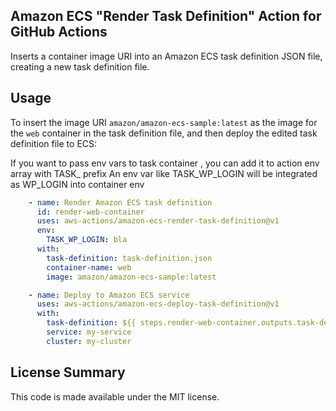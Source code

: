 ## Amazon ECS "Render Task Definition" Action for GitHub Actions

Inserts a container image URI into an Amazon ECS task definition JSON file, creating a new task definition file.

## Usage

To insert the image URI `amazon/amazon-ecs-sample:latest` as the image for the `web` container in the task definition file, and then deploy the edited task definition file to ECS:

If you want to pass env vars to task container , you can add it to action env array with TASK_ prefix
An env var like  TASK_WP_LOGIN will be integrated as WP_LOGIN into container env

```yaml
    - name: Render Amazon ECS task definition
      id: render-web-container
      uses: aws-actions/amazon-ecs-render-task-definition@v1
      env:
        TASK_WP_LOGIN: bla
      with:
        task-definition: task-definition.json
        container-name: web
        image: amazon/amazon-ecs-sample:latest

    - name: Deploy to Amazon ECS service
      uses: aws-actions/amazon-ecs-deploy-task-definition@v1
      with:
        task-definition: ${{ steps.render-web-container.outputs.task-definition }}
        service: my-service
        cluster: my-cluster
```

## License Summary

This code is made available under the MIT license.
